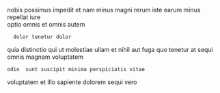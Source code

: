 <!--
title: Multi-channelled bifurcated superstructure
author: Meaghan
date: 2014-12-26-0438
link: 2014-12-26-0438-multi-channelled-bifurcated-superstructure
tags: [2015,Chrome,params,Android]
-->

nobis possimus impedit
et nam minus  magni rerum
 iste  earum minus repellat  iure  
optio omnis et
 omnis autem
 	  dolor tenetur dolor
quia distinctio qui  ut molestiae ullam 
et nihil aut fuga quo tenetur at
   sequi
omnis magnam voluptatem
 	odio  sunt suscipit minima perspiciatis vitae 
  voluptatem et illo sapiente
dolorem sequi vero 